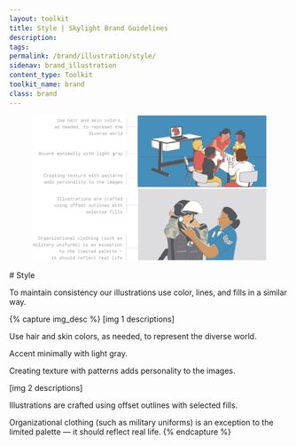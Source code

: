 ```yaml
---
layout: toolkit
title: Style | Skylight Brand Guidelines
description:
tags:
permalink: /brand/illustration/style/
sidenav: brand_illustration
content_type: Toolkit
toolkit_name: brand
class: brand
---
```


<div class="row brand__content-section">
<div class="col-md-8">
  <figure class="section__img p-5 flex-column">
    <img class="" src="/img/brand/illustration/style-1.jpg" alt="">
    <img class="mt-5" src="/img/brand/illustration/style-2.jpg" alt="">
  </figure>
</div>
<div class="col-md-4" markdown="1">
# Style

To maintain consistency our illustrations use color, lines, and fills in a similar way.
</div>
</div>

{% capture img_desc %}
[img 1 descriptions]

Use hair and skin colors, as needed, to represent the diverse world.

Accent minimally with light gray.

Creating texture with patterns adds personality to the images.

[img 2 descriptions]

Illustrations are crafted using offset outlines with selected fills.

Organizational clothing (such as military uniforms) is an exception to the limited palette — it should reflect real life.
{% endcapture %}
